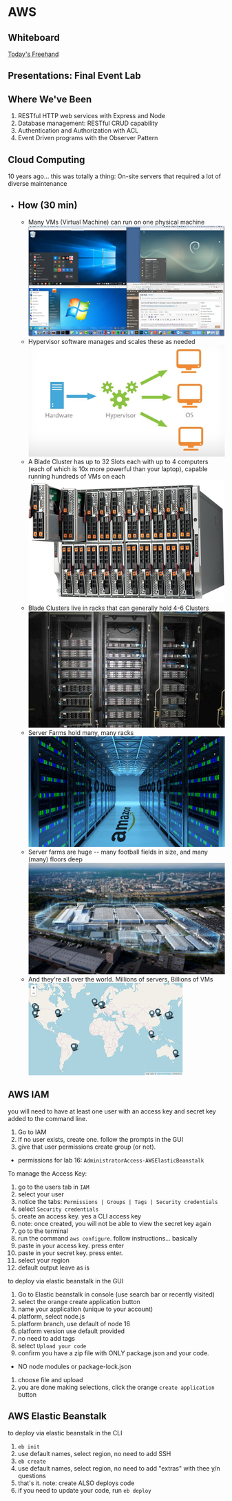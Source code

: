 # AWS

## Whiteboard

[Today's Freehand](https://projects.invisionapp.com/freehand/document/Y1tMn7EN8) 

## Presentations:  Final Event Lab

## Where We've Been

1. RESTful HTTP web services with Express and Node
1. Database management:  RESTful CRUD capability
1. Authentication and Authorization with ACL
1. Event Driven programs with the Observer Pattern

## Cloud Computing

10 years ago...  this was totally a thing:  On-site servers that required a lot of diverse maintenance

- ## How (30 min)
  - Many VMs (Virtual Machine)  can run on one physical machine
    ![VM](./assets/vm.jpg)
  - Hypervisor software manages and scales these as needed
    ![Hypervisor](./assets/hypervisor.jpeg)
  - A Blade Cluster has up to 32 Slots each with up to 4 computers (each of which is 10x more powerful than your laptop), capable running hundreds of VMs on each
    ![Blade](./assets/cloud-1-blades.png)
  - Blade Clusters live in racks that can generally hold 4-6 Clusters
    ![Cluster](./assets/cloud-2-racks.jpg)
  - Server Farms hold many, many racks
    ![Hallways](./assets/cloud-3-hallways.jpg)
  - Server farms are huge -- many football fields in size, and many (many) floors deep
    ![Farms](./assets/cloud-4-farms.jpg)
  - And they're all over the world. Millions of servers, Billions of VMs
    ![World](./assets/cloud-5-world.png)

## AWS  IAM

you will need to have at least one user with an access key and secret key added to the command line.  

1. Go to IAM
1. If no user exists, create one.  follow the prompts in the GUI
1. give that user permissions create group (or not).  
  - permissions for lab 16: `AdministratorAccess-AWSElasticBeanstalk`

To manage the Access Key:
1. go to the users tab in `IAM`
1. select your user
1. notice the tabs:  `Permissions | Groups | Tags | Security credentials`
1. select `Security credentials`
1. create an access key.  yes a CLI access key
1. note: once created, you will not be able to view the secret key again
1. go to the terminal
  1. run the command  `aws configure`.  follow instructions... basically
  1. paste in your access key. press enter
  1. paste in your secret key. press enter.
  1. select your region
  1. default output leave as is

to deploy via elastic beanstalk in the GUI
1. Go to Elastic beanstalk in console (use search bar or recently visited)
1. select the orange create application button
1. name your application (unique to your account)
1. platform, select node.js
1. platform branch, use default of node 16
1. platform version use default provided
1. no need to add tags
1. select `Upload your code`
1. confirm you have a zip file with ONLY package.json and your code.  
  - NO node modules or package-lock.json
1. choose file and upload
1. you are done making selections, click the  orange `create application` button

## AWS Elastic Beanstalk

to deploy via elastic beanstalk in the CLI
1. `eb init`
  1. use default names, select region, no need to add SSH
1. `eb create`
  1. use default names, select region, no need to add "extras" with thee y/n questions
1. that's it.  note: create ALSO deploys code
1. if you need to update your code, run `eb deploy`
